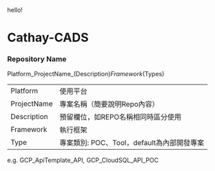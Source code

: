 hello!

# Cathay-CADS

### Repository Name
Platform_ProjectName_(Description)_Framework_(Types)

| | |
|--|--|
|Platform | 使用平台 |
|ProjectName | 專案名稱（簡要說明Repo內容）|
|Description | 預留欄位，如REPO名稱相同時區分使用|
|Framework | 執行框架 |
|Type | 專案類別: POC、Tool，default為內部開發專案

e.g. GCP_ApiTemplate_API, GCP_CloudSQL_API_POC
